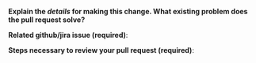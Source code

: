 **Explain the _details_ for making this change. What existing problem does the pull request solve?**
<!--
Example: When "Adding a function to do X",
explain why it is necessary to have a way to do X.
-->

**Related github/jira issue (required)**:
<!--
Provide a link to the related issue(s) to this Pull Request;
auto-closing github issues if necessary (example: "Closes #100")
-->

**Steps necessary to review your pull request (required)**:
<!--
Include:
- commands you ran and their output
- screenshots / videos
- test scenarios
-->
